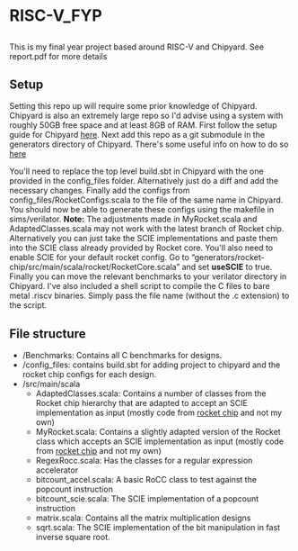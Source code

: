 # RISC-V_FYP
##
This is my final year project based around RISC-V and Chipyard. See report.pdf for more details
## Setup
Setting this repo up will require some prior knowledge of Chipyard. Chipyard is also an extremely large repo so I'd advise using a system with roughly
50GB free space and at least 8GB of RAM.
First follow the setup guide for Chipyard [here](https://chipyard.readthedocs.io/en/latest/Chipyard-Basics/Initial-Repo-Setup.html).
Next add this repo as a git submodule in the generators directory of Chipyard. There's some useful info on how to do so [here](https://chipyard.readthedocs.io/en/latest/Customization/Custom-Chisel.html)

You'll need to replace the top level build.sbt in Chipyard with
the one provided in the config_files folder. Alternatively just do a diff and add the necessary changes. Finally add the configs from config_files/RocketConfigs.scala to the file of the same name in Chipyard. You should now be able to generate these configs using the makefile in sims/verilator.
**Note:** The adjustments made in MyRocket.scala and AdaptedClasses.scala may not work with the latest branch of Rocket chip. Alternatively you can just take the SCIE implementations and paste them into the SCIE class already provided by Rocket core. You'll also need to enable SCIE for your default rocket config. Go to “generators/rocket-chip/src/main/scala/rocket/RocketCore.scala” and set **useSCIE** to true. Finally you can move the relevant benchmarks to your verilator directory in Chipyard. I've also included a shell script to compile the C files to bare metal .riscv binaries. Simply pass the file name (without the .c extension) to the script.  

## File structure

- /Benchmarks: Contains all C benchmarks for designs.
- /config_files: contains build.sbt for adding project to chipyard and the rocket chip configs for each design.
- /src/main/scala
  - AdaptedClasses.scala: Contains a number of classes from the Rocket chip hierarchy that are adapted to accept an SCIE implementation as input (mostly code from [rocket chip](https://github.com/chipsalliance/rocket-chip) and not my own)
  - MyRocket.scala: Contains a slightly adapted version of the Rocket class which accepts an SCIE implementation as input (mostly code from [rocket chip](https://github.com/chipsalliance/rocket-chip) and not my own)
  - RegexRocc.scala: Has the classes for a regular expression accelerator
  - bitcount_accel.scala: A basic RoCC class to test against the popcount instruction
  - bitcount_scie.scala: The SCIE implementation of a popcount instruction
  - matrix.scala: Contains all the matrix multiplication designs
  - sqrt.scala: The SCIE implementation of the bit manipulation in fast inverse square root.
